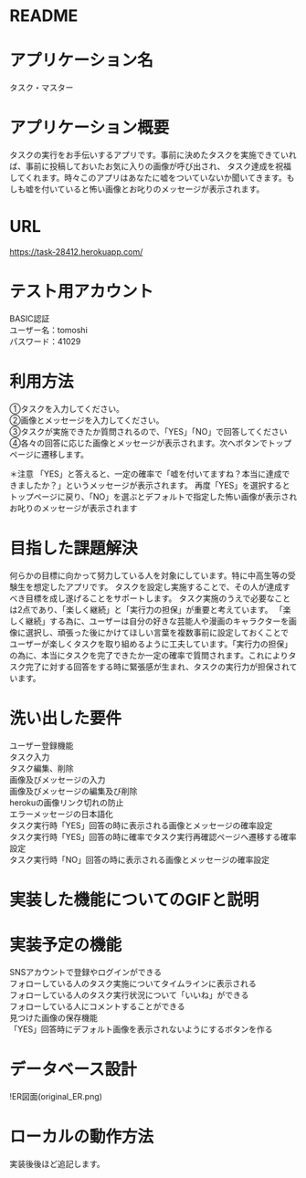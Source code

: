 # README

# アプリケーション名
タスク・マスター

# アプリケーション概要
タスクの実行をお手伝いするアプリです。事前に決めたタスクを実施できていれば、事前に投稿しておいたお気に入りの画像が呼び出され、
タスク達成を祝福してくれます。時々このアプリはあなたに嘘をついていないか聞いてきます。もしも嘘を付いていると怖い画像とお叱りのメッセージが表示されます。

# URL
https://task-28412.herokuapp.com/

# テスト用アカウント
BASIC認証  
ユーザー名：tomoshi  
パスワード：41029  

# 利用方法
①タスクを入力してください。  
②画像とメッセージを入力してください。  
③タスクが実施できたか質問されるので、「YES」「NO」で回答してください  
④各々の回答に応じた画像とメッセージが表示されます。次へボタンでトップページに遷移します。  

＊注意
「YES」と答えると、一定の確率で「嘘を付いてますね？本当に達成できましたか？」というメッセージが表示されます。
再度「YES」を選択するとトップページに戻り、「NO」を選ぶとデフォルトで指定した怖い画像が表示されお叱りのメッセージが表示されます  

# 目指した課題解決
何らかの目標に向かって努力している人を対象にしています。特に中高生等の受験生を想定したアプリです。
タスクを設定し実施することで、その人が達成すべき目標を成し遂げることをサポートします。
タスク実施のうえで必要なことは2点であり、「楽しく継続」と「実行力の担保」が重要と考えています。
「楽しく継続」する為に、ユーザーは自分の好きな芸能人や漫画のキャラクターを画像に選択し、頑張った後にかけてほしい言葉を複数事前に設定しておくことで
ユーザーが楽しくタスクを取り組めるように工夫しています。「実行力の担保」の為に、本当にタスクを完了できたか一定の確率で質問されます。これによりタスク完了に対する回答をする時に緊張感が生まれ、タスクの実行力が担保されています。

# 洗い出した要件
ユーザー登録機能  
タスク入力  
タスク編集、削除  
画像及びメッセージの入力  
画像及びメッセージの編集及び削除  
herokuの画像リンク切れの防止  
エラーメッセージの日本語化  
タスク実行時「YES」回答の時に表示される画像とメッセージの確率設定  
タスク実行時「YES」回答の時に確率でタスク実行再確認ページへ遷移する確率設定  
タスク実行時「NO」回答の時に表示される画像とメッセージの確率設定  


# 実装した機能についてのGIFと説明


# 実装予定の機能
SNSアカウントで登録やログインができる  
フォローしている人のタスク実施についてタイムラインに表示される  
フォローしている人のタスク実行状況について「いいね」ができる  
フォローしている人にコメントすることができる  
見つけた画像の保存機能  
「YES」回答時にデフォルト画像を表示されないようにするボタンを作る  

# データベース設計
!ER図面(original_ER.png)

# ローカルの動作方法
実装後後ほど追記します。






